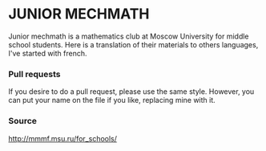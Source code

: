 # JUNIOR MECHMATH

Junior mechmath is a mathematics club at Moscow University for middle school students.
Here is a translation of their materials to others languages, I've started with french.

### Pull requests
If you desire to do a pull request, please use the same style. 
However, you can put your name on the file if you like, replacing mine with it.

### Source
http://mmmf.msu.ru/for_schools/
